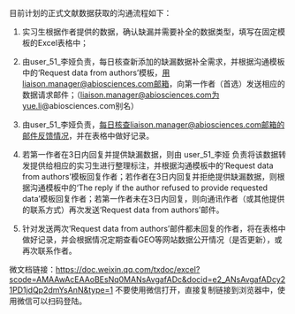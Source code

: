 目前计划的正式文献数据获取的沟通流程如下：

1. 实习生根据作者提供的数据，确认缺漏并需要补全的数据类型，填写在固定模板的Excel表格中；

2. 由user_51_李娅负责，每日核查新添加的缺漏数据补全需求，并根据沟通模板中的‘Request data from authors’模板，用liaison.manager@abiosciences.com邮箱，向第一作者（首选）发送相应的数据请求邮件；（liaison.manager@abiosciences.com为yue.li@abiosciences.com别名）

3. 由user_51_李娅负责，每日核查liaison.manager@abiosciences.com邮箱的邮件反馈情况，并在表格中做好记录。

4. 若第一作者在3日内回复并提供缺漏数据，则由 user_51_李娅 负责将该数据转发提供给相应的实习生进行整理标注，并根据沟通模板中的‘Request data from authors’模板回复作者；若作者在3日内回复并拒绝提供缺漏数据，则根据沟通模板中的‘The reply if the author refused to provide requested data’模板回复作者；若第一作者未在3日内回复，则向通讯作者（或其他提供的联系方式）再次发送‘Request data from authors’邮件。

5. 针对发送两次‘Request data from authors’邮件都未回复的作者，将在表格中做好记录，并会根据情况定期查看GEO等网站数据公开情况（是否更新），或再次联系作者。

微文档链接：https://doc.weixin.qq.com/txdoc/excel?scode=AMAAwAcEAAoBEsNq0MANsAvgafADc&docid=e2_ANsAvgafADcy21PD1jdQp2dmYsAnN&type=1
不要使用微信打开，直接复制链接到浏览器中，使用微信可以扫码登陆。
